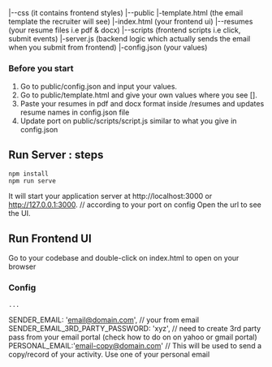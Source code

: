 ##

|--css (it contains frontend styles)
|--public
|-template.html (the email template the recruiter will see)
|-index.html (your frontend ui)
|--resumes (your resume files i.e pdf & docx)
|--scripts (frontend scripts i.e click, submit events)
|-server.js (backend logic which actually sends the email when you submit from frontend)
|-config.json (your values)

### Before you start

1. Go to public/config.json and input your values.
2. Go to public/template.html and give your own values where you see [].
3. Paste your resumes in pdf and docx format inside /resumes and updates resume names in config.json file
4. Update port on public/scripts/script.js similar to what you give in config.json

## Run Server : steps

```
npm install
npm run serve
```

It will start your application server at http://localhost:3000 or http://127.0.0.1:3000. // according to your port on config
Open the url to see the UI.

## Run Frontend UI

Go to your codebase and double-click on index.html to open on your browser

### Config
    ...

  SENDER_EMAIL: 'email@domain.com', // your from email
  SENDER_EMAIL_3RD_PARTY_PASSWORD: 'xyz', // need to create 3rd party pass from your email portal (check how to do on on yahoo or gmail portal)
  PERSONAL_EMAIL:'email-copy@domain.com' // This will be used to send a copy/record of your activity. Use one of your personal email

